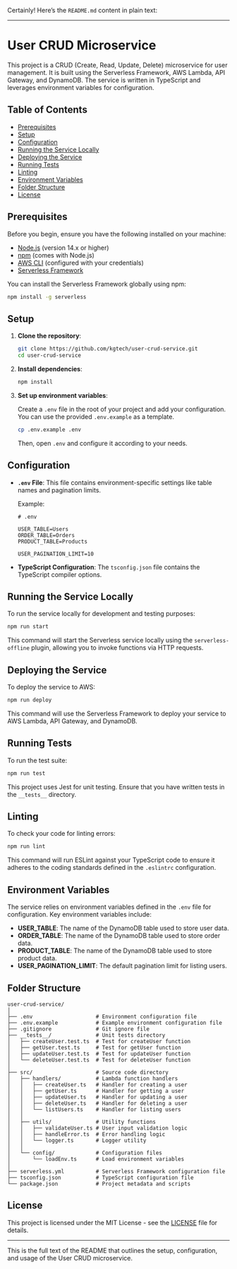 Certainly! Here’s the `README.md` content in plain text:

---

# User CRUD Microservice

This project is a CRUD (Create, Read, Update, Delete) microservice for user management. It is built using the Serverless Framework, AWS Lambda, API Gateway, and DynamoDB. The service is written in TypeScript and leverages environment variables for configuration.

## Table of Contents

- [Prerequisites](#prerequisites)
- [Setup](#setup)
- [Configuration](#configuration)
- [Running the Service Locally](#running-the-service-locally)
- [Deploying the Service](#deploying-the-service)
- [Running Tests](#running-tests)
- [Linting](#linting)
- [Environment Variables](#environment-variables)
- [Folder Structure](#folder-structure)
- [License](#license)

## Prerequisites

Before you begin, ensure you have the following installed on your machine:

- [Node.js](https://nodejs.org/) (version 14.x or higher)
- [npm](https://www.npmjs.com/) (comes with Node.js)
- [AWS CLI](https://aws.amazon.com/cli/) (configured with your credentials)
- [Serverless Framework](https://www.serverless.com/)

You can install the Serverless Framework globally using npm:

```bash
npm install -g serverless
```

## Setup

1. **Clone the repository**:

   ```bash
   git clone https://github.com/kgtech/user-crud-service.git
   cd user-crud-service
   ```

2. **Install dependencies**:

   ```bash
   npm install
   ```

3. **Set up environment variables**:

   Create a `.env` file in the root of your project and add your configuration. You can use the provided `.env.example` as a template.

   ```bash
   cp .env.example .env
   ```

   Then, open `.env` and configure it according to your needs.

## Configuration

- **`.env` File**: This file contains environment-specific settings like table names and pagination limits.

  Example:

  ```env
  # .env

  USER_TABLE=Users
  ORDER_TABLE=Orders
  PRODUCT_TABLE=Products

  USER_PAGINATION_LIMIT=10
  ```

- **TypeScript Configuration**: The `tsconfig.json` file contains the TypeScript compiler options.

## Running the Service Locally

To run the service locally for development and testing purposes:

```bash
npm run start
```

This command will start the Serverless service locally using the `serverless-offline` plugin, allowing you to invoke functions via HTTP requests.

## Deploying the Service

To deploy the service to AWS:

```bash
npm run deploy
```

This command will use the Serverless Framework to deploy your service to AWS Lambda, API Gateway, and DynamoDB.

## Running Tests

To run the test suite:

```bash
npm run test
```

This project uses Jest for unit testing. Ensure that you have written tests in the `__tests__` directory.

## Linting

To check your code for linting errors:

```bash
npm run lint
```

This command will run ESLint against your TypeScript code to ensure it adheres to the coding standards defined in the `.eslintrc` configuration.

## Environment Variables

The service relies on environment variables defined in the `.env` file for configuration. Key environment variables include:

- **USER_TABLE**: The name of the DynamoDB table used to store user data.
- **ORDER_TABLE**: The name of the DynamoDB table used to store order data.
- **PRODUCT_TABLE**: The name of the DynamoDB table used to store product data.
- **USER_PAGINATION_LIMIT**: The default pagination limit for listing users.

## Folder Structure

```
user-crud-service/
│
├── .env                    # Environment configuration file
├── .env.example            # Example environment configuration file
├── .gitignore              # Git ignore file
├── __tests__/              # Unit tests directory
│   ├── createUser.test.ts  # Test for createUser function
│   ├── getUser.test.ts     # Test for getUser function
│   ├── updateUser.test.ts  # Test for updateUser function
│   └── deleteUser.test.ts  # Test for deleteUser function
│
├── src/                    # Source code directory
│   ├── handlers/           # Lambda function handlers
│   │   ├── createUser.ts   # Handler for creating a user
│   │   ├── getUser.ts      # Handler for getting a user
│   │   ├── updateUser.ts   # Handler for updating a user
│   │   ├── deleteUser.ts   # Handler for deleting a user
│   │   └── listUsers.ts    # Handler for listing users
│   │
│   ├── utils/              # Utility functions
│   │   ├── validateUser.ts # User input validation logic
│   │   ├── handleError.ts  # Error handling logic
│   │   └── logger.ts       # Logger utility
│   │
│   └── config/             # Configuration files
│       └── loadEnv.ts      # Load environment variables
│
├── serverless.yml          # Serverless Framework configuration file
├── tsconfig.json           # TypeScript configuration file
└── package.json            # Project metadata and scripts
```

## License

This project is licensed under the MIT License - see the [LICENSE](LICENSE) file for details.

---

This is the full text of the README that outlines the setup, configuration, and usage of the User CRUD microservice.